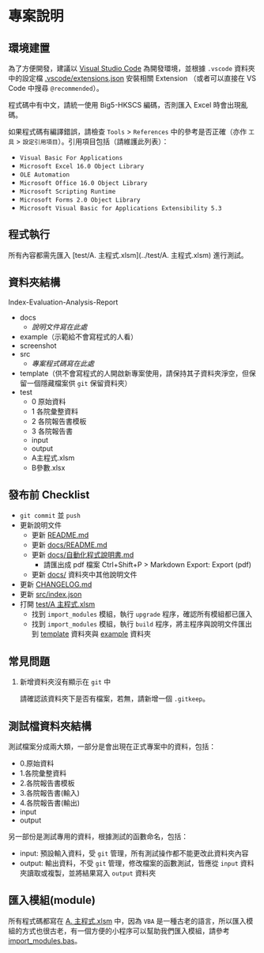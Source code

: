 # 專案說明

## 環境建置

為了方便開發，建議以 [Visual Studio Code](https://code.visualstudio.com/) 為開發環境，並根據 `.vscode` 資料夾中的設定檔 [.vscode/extensions.json](../.vscode/extensions.json) 安裝相關 Extension （或者可以直接在 VS Code 中搜尋 `@recommended`）。

程式碼中有中文，請統一使用 Big5-HKSCS 編碼，否則匯入 Excel 時會出現亂碼。

如果程式碼有編譯錯誤，請檢查 `Tools` > `References` 中的參考是否正確（亦作 `工具` > `設定引用項目`）。引用項目包括（請維護此列表）：

- `Visual Basic For Applications`
- `Microsoft Excel 16.0 Object Library`
- `OLE Automation`
- `Microsoft Office 16.0 Object Library`
- `Microsoft Scripting Runtime`
- `Microsoft Forms 2.0 Object Library`
- `Microsoft Visual Basic for Applications Extensibility 5.3`

## 程式執行

所有內容都需先匯入 [test/A. 主程式.xlsm](../test/A. 主程式.xlsm) 進行測試。

## 資料夾結構

Index-Evaluation-Analysis-Report

- docs
  - *說明文件寫在此處*
- example（示範給不會寫程式的人看）
- screenshot
- src
  - *專案程式碼寫在此處*
- template（供不會寫程式的人開啟新專案使用，請保持其子資料夾淨空，但保留一個隱藏檔案供 `git` 保留資料夾）
- test
  - 0 原始資料
  - 1 各院彙整資料
  - 2 各院報告書模板
  - 3 各院報告書
  - input
  - output
  - A主程式.xlsm
  - B參數.xlsx

## 發布前 Checklist

- `git commit` 並 `push`
- 更新說明文件
  - 更新 [README.md](../README.md)
  - 更新 [docs/README.md](../docs/README.md)
  - 更新 [docs/自動化程式說明書.md](../docs/自動化程式說明書.md)
    - 請匯出成 pdf 檔案
    Ctrl+Shift+P > Markdown Export: Export (pdf)
  - 更新 [docs/](../docs/) 資料夾中其他說明文件
- 更新 [CHANGELOG.md](../CHANGELOG.md)
- 更新 [src/index.json](../src/index.json)
- 打開 [test/A 主程式.xlsm](../test/A%20主程式.xlsm)
  - 找到 `import_modules` 模組，執行 `upgrade` 程序，確認所有模組都已匯入
  - 找到 `import_modules` 模組，執行 `build` 程序，將主程序與說明文件匯出到 [template](../template) 資料夾與 [example](../example) 資料夾

## 常見問題

1. 新增資料夾沒有顯示在 `git` 中

   請確認該資料夾下是否有檔案，若無，請新增一個 `.gitkeep`。

## 測試檔資料夾結構

測試檔案分成兩大類，一部分是會出現在正式專案中的資料，包括：

- 0.原始資料
- 1.各院彙整資料
- 2.各院報告書模板
- 3.各院報告書(輸入)
- 4.各院報告書(輸出)
- input
- output

另一部份是測試專用的資料，根據測試的函數命名，包括：

- input: 預設輸入資料，受 `git` 管理，所有測試操作都不能更改此資料夾內容
- output: 輸出資料，不受 `git` 管理，修改檔案的函數測試，皆應從 `input` 資料夾讀取或複製，並將結果寫入 `output` 資料夾

## 匯入模組(module)

所有程式碼都寫在 [A. 主程式.xlsm](../test/A%20主程式.xlsm) 中，因為 `VBA` 是一種古老的語言，所以匯入模組的方式也很古老，有一個方便的小程序可以幫助我們匯入模組，請參考 [import_modules.bas](../src/import_modules.bas)。
